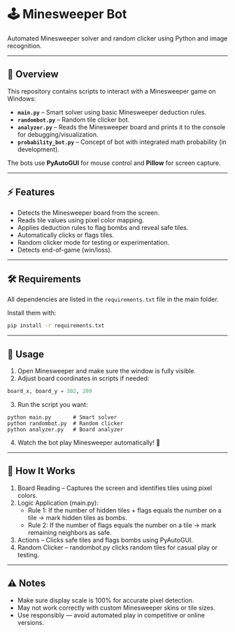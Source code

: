 # 🕹️ Minesweeper Bot

Automated Minesweeper solver and random clicker using Python and image recognition.

---

## 📝 Overview

This repository contains scripts to interact with a Minesweeper game on Windows:

- **`main.py`** – Smart solver using basic Minesweeper deduction rules.
- **`randombot.py`** – Random tile clicker bot.
- **`analyzer.py`** – Reads the Minesweeper board and prints it to the console for debugging/visualization.
- **`probability_bot.py`** – Concept of bot with integrated math probability (in development).

The bots use **PyAutoGUI** for mouse control and **Pillow** for screen capture.

---

## ⚡ Features

- Detects the Minesweeper board from the screen.
- Reads tile values using pixel color mapping.
- Applies deduction rules to flag bombs and reveal safe tiles.
- Automatically clicks or flags tiles.
- Random clicker mode for testing or experimentation.
- Detects end-of-game (win/loss).
---

## 🛠️ Requirements

All dependencies are listed in the `requirements.txt` file in the main folder.

Install them with:

```bash
pip install -r requirements.txt
```

---

## 🚀 Usage

1. Open Minesweeper and make sure the window is fully visible.
2. Adjust board coordinates in scripts if needed:

```python
board_x, board_y = 302, 209
```
3. Run the script you want:
```
python main.py       # Smart solver
python randombot.py  # Random clicker
python analyzer.py   # Board analyzer
```
4. Watch the bot play Minesweeper automatically! 🎯

---

## 🤖 How It Works
1. Board Reading – Captures the screen and identifies tiles using pixel colors.
2. Logic Application (main.py):
   - Rule 1: If the number of hidden tiles + flags equals the number on a tile → mark hidden tiles as bombs.
   - Rule 2: If the number of flags equals the number on a tile → mark remaining neighbors as safe.
3. Actions – Clicks safe tiles and flags bombs using PyAutoGUI.
4. Random Clicker – randombot.py clicks random tiles for casual play or testing.

---

## ⚠️ Notes
 - Make sure display scale is 100% for accurate pixel detection.
 - May not work correctly with custom Minesweeper skins or tile sizes.
 - Use responsibly — avoid automated play in competitive or online versions.
